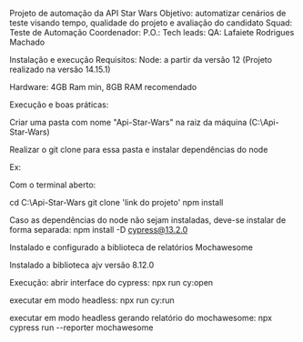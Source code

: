 Projeto de automação da API Star Wars
Objetivo: automatizar cenários de teste visando tempo, qualidade do projeto e avaliação do candidato
Squad: Teste de Automação
Coordenador: 
P.O.: 
Tech leads: 
QA: Lafaiete Rodrigues Machado

Instalação e execução
Requisitos:
Node: a partir da versão 12 (Projeto realizado na versão 14.15.1)

Hardware: 4GB Ram min, 8GB RAM recomendado

Execução e boas práticas:

Criar uma pasta com nome "Api-Star-Wars" na raiz da máquina (C:\Api-Star-Wars)

Realizar o git clone para essa pasta e instalar dependências do node

Ex:

Com o terminal aberto:

cd C:\Api-Star-Wars git clone 'link do projeto' npm install

Caso as dependências do node não sejam instaladas, deve-se instalar de forma separada: npm install -D cypress@13.2.0

Instalado e configurado a biblioteca de relatórios Mochawesome

Instalado a biblioteca ajv versão 8.12.0

Execução: abrir interface do cypress: npx run cy:open

executar em modo headless: npx run cy:run

executar em modo headless gerando relatório do mochawesome: npx cypress run --reporter mochawesome
